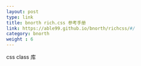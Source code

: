 ```yaml
---
layout: post
type: link
title: bnorth rich.css 参考手册
link: https://able99.github.io/bnorth/richcss/#/
category: bnorth
weight : 6
---
```


css class 库